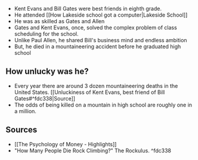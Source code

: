 - Kent Evans and Bill Gates were best friends in eighth grade.
- He attended [[How Lakeside school got a computer|Lakeside School]]
- He was as skilled as Gates and Allen
- Gates and Kent Evans, once, solved the complex problem of class scheduling for the school.
- Unlike Paul Allen, he shared Bill's business mind and endless ambition
- But, he died in a mountaineering accident before he graduated high school

## How unlucky was he?
- Every year there are around 3 dozen mountaineering deaths in the United States. [[Unluckiness of Kent Evans, best friend of Bill Gates#^fdc338|Source]]
- The odds of being killed on a mountain in high school are roughly one in a million.
## Sources
- [[The Psychology of Money - Highlights]]
- "How Many People Die Rock Climbing?" The Rockulus. ^fdc338